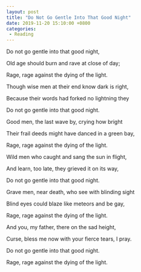 ```yaml
---
layout: post
title: "Do Not Go Gentle Into That Good Night"
date: 2019-11-20 15:10:00 +0800
categories: 
 - Reading
---
```


Do not go gentle into that good night,

Old age should burn and rave at close of day;

Rage, rage against the dying of the light.

<!-- more -->

Though wise men at their end know dark is right,

Because their words had forked no lightning they

Do not go gentle into that good night.

Good men, the last wave by, crying how bright

Their frail deeds might have danced in a green bay,

Rage, rage against the dying of the light.

Wild men who caught and sang the sun in flight,

And learn, too late, they grieved it on its way,

Do not go gentle into that good night.

Grave men, near death, who see with blinding sight

Blind eyes could blaze like meteors and be gay,

Rage, rage against the dying of the light.

And you, my father, there on the sad height,

Curse, bless me now with your fierce tears, I pray.

Do not go gentle into that good night.

Rage, rage against the dying of the light.
